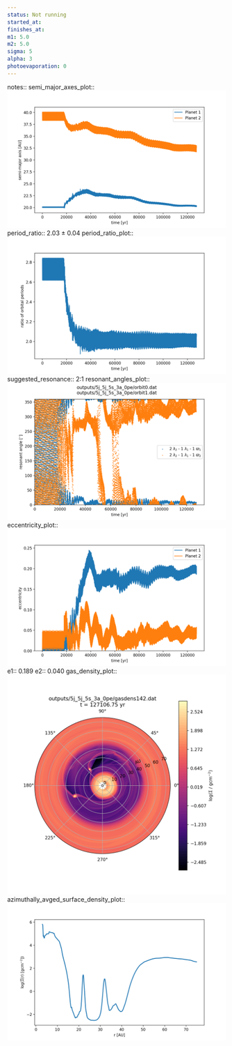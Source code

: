 ```yaml
---
status: Not running
started_at:
finishes_at:
m1: 5.0
m2: 5.0
sigma: 5
alpha: 3
photoevaporation: 0
---
```


notes::
semi_major_axes_plot:: ![semi_major_axes_5j_5j_5s_3a_0pe.png](plots/semi_major_axes/semi_major_axes_5j_5j_5s_3a_0pe.png)
period_ratio:: 2.03 ± 0.04
period_ratio_plot:: ![period_ratio_5j_5j_5s_3a_0pe.png](plots/period_ratio/period_ratio_5j_5j_5s_3a_0pe.png)
suggested_resonance:: 2:1
resonant_angles_plot:: ![resonant_angles_5j_5j_5s_3a_0pe.png](plots/resonant_angles/resonant_angles_5j_5j_5s_3a_0pe.png)
eccentricity_plot:: ![eccentricity_5j_5j_5s_3a_0pe.png](plots/eccentricity/eccentricity_5j_5j_5s_3a_0pe.png)
e1:: 0.189
e2:: 0.040
gas_density_plot:: ![gas_density_5j_5j_5s_3a_0pe.png](plots/gas_density/gas_density_5j_5j_5s_3a_0pe.png)
azimuthally_avged_surface_density_plot:: ![azimuthally_avged_surface_density_5j_5j_5s_3a_0pe.png](plots/azimuthally_avged_surface_density/azimuthally_avged_surface_density_5j_5j_5s_3a_0pe.png)
